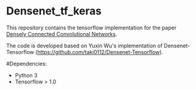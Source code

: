 # Densenet_tf_keras
This repository contains the tensorflow implementation for the paper [Densely Connected Convolutional Networks](http://arxiv.org/abs/1608.06993).

The code is developed based on Yuxin Wu's implementation of Densenet-Tensorflow (https://github.com/taki0112/Densenet-Tensorflow).


#Dependencies:

+ Python 3
+ Tensorflow > 1.0

